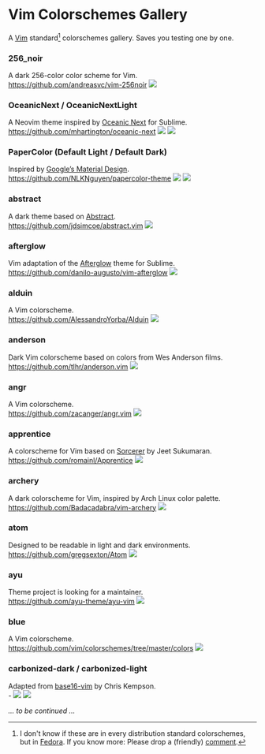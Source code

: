 # Vim Colorschemes Gallery
A [Vim](https://github.com/vim/) standard[^1] colorschemes gallery. Saves you testing one by one.

[^1]: I don't know if these are in every distribution standard colorschemes, but in [Fedora](https://getfedora.org). If you know more: Please drop a (friendly) [comment](https://github.com/9juhnke/Vim-Colorschemes-Gallery/issues).

### 256_noir
A dark 256-color color scheme for Vim.
<br>https://github.com/andreasvc/vim-256noir
![](256_noir.png)

### OceanicNext / OceanicNextLight
A Neovim theme inspired by [Oceanic Next](https://github.com/voronianski/oceanic-next-color-scheme) for Sublime.
<br>https://github.com/mhartington/oceanic-next
![](OceanicNextLight.png)
![](OceanicNext.png)

### PaperColor (Default Light / Default Dark)
Inspired by [Google’s Material Design](https://material.io/).
<br>https://github.com/NLKNguyen/papercolor-theme
![](PaperColor_l.png)
![](PaperColor_d.png)

### abstract
A dark theme based on [Abstract](https://www.abstractapp.com).
<br>https://github.com/jdsimcoe/abstract.vim
![](abstract.png)

### afterglow
Vim adaptation of the [Afterglow](https://github.com/YabataDesign/afterglow-theme) theme for Sublime.
<br>https://github.com/danilo-augusto/vim-afterglow
![](afterglow.png)

### alduin
A Vim colorscheme.
<br>https://github.com/AlessandroYorba/Alduin
![](alduin.png)

### anderson
Dark Vim colorscheme based on colors from Wes Anderson films.
<br>https://github.com/tlhr/anderson.vim
![](anderson.png)

### angr
A Vim colorscheme.
<br>https://github.com/zacanger/angr.vim
![](angr.png)

### apprentice
A colorscheme for Vim based on [Sorcerer](https://www.vim.org/scripts/script.php?script_id=3299) by Jeet Sukumaran.
<br>https://github.com/romainl/Apprentice
![](apprentice.png)

### archery
A dark colorscheme for Vim, inspired by Arch Linux color palette.
<br>https://github.com/Badacadabra/vim-archery
![](archery.png)

### atom
Designed  to be readable in light and dark environments.
<br>https://github.com/gregsexton/Atom
![](atom.png)

### ayu
Theme project is looking for a maintainer.
<br>https://github.com/ayu-theme/ayu-vim
![](ayu.png)

### blue
A Vim colorscheme.
<br>https://github.com/vim/colorschemes/tree/master/colors
![](blue.png)

### carbonized-dark / carbonized-light
Adapted from [base16-vim](https://github.com/chriskempson/base16-vim) by Chris Kempson.
<br>-
![](carbonized-light.png)
![](carbonized-dark.png)


*... to be continued ...*
